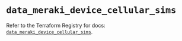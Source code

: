 # `data_meraki_device_cellular_sims`

Refer to the Terraform Registry for docs: [`data_meraki_device_cellular_sims`](https://registry.terraform.io/providers/ciscodevnet/meraki/1.7.1/docs/data-sources/device_cellular_sims).
